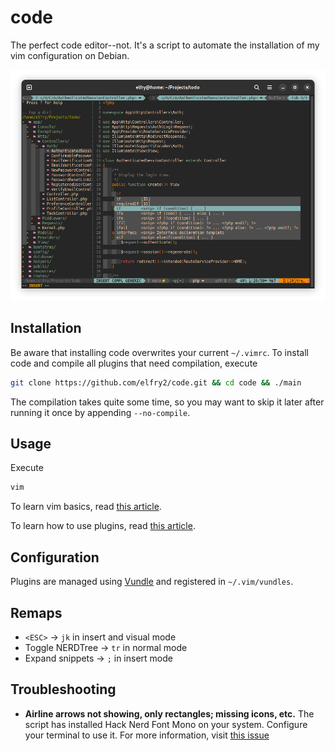 # code
The perfect code editor--not. It's a script to automate the installation of my vim configuration on Debian.

![A screenshot of the latest version](screenshots/Screenshot%20from%202023-12-19%2001-17-21.png "A screenshot of the latest version")

## Installation
Be aware that installing code overwrites your current ```~/.vimrc```. To install code and compile all plugins that need compilation, execute 
```bash
git clone https://github.com/elfry2/code.git && cd code && ./main
```
The compilation takes quite some time, so you may want to skip it later after running it once by appending ```--no-compile```.

## Usage
Execute
```bash
vim
```

To learn vim basics, read [this article](https://www.linuxfoundation.org/blog/blog/classic-sysadmin-vim-101-a-beginners-guide-to-vim).

To learn how to use plugins, read [this article](https://opensource.com/article/20/2/how-install-vim-plugins).

## Configuration
Plugins are managed using [Vundle](https://github.com/VundleVim/Vundle.vim) and registered in ```~/.vim/vundles```.

## Remaps 
- ```<ESC>``` -> ```jk``` in insert and visual mode
- Toggle NERDTree -> ```tr``` in normal mode
- Expand snippets -> ```;``` in insert mode

## Troubleshooting
- **Airline arrows not showing, only rectangles; missing icons, etc.** The script has installed Hack Nerd Font Mono on your system. Configure your terminal to use it. For more information, visit [this issue](https://github.com/vim-airline/vim-airline/issues/1688)
